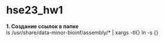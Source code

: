# hse23_hw1
**1. Создание ссылок в папке**\
ls /usr/share/data-minor-bioinf/assembly/* | xargs -tI{} ln -s {}
